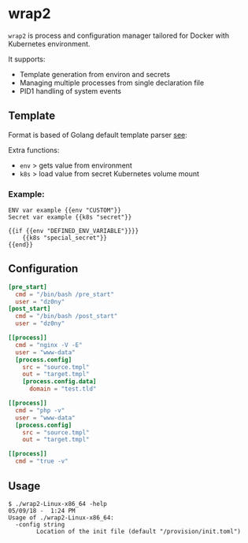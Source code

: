 # wrap2

`wrap2` is process and configuration manager tailored for Docker with Kubernetes 
environment.

It supports:

- Template generation from environ and secrets
- Managing multiple processes from single declaration file
- PID1 handling of system events


## Template

Format is based of Golang default template parser [see](https://golang.org/pkg/text/template/):

Extra functions:

 - `env` > gets value from environment
 - `k8s` > load value from secret Kubernetes volume mount

### Example:

```
ENV var example {{env "CUSTOM"}}
Secret var example {{k8s "secret"}}

{{if {{env "DEFINED_ENV_VARIABLE"}}}} 
    {{k8s "special_secret"}}
{{end}}

```

## Configuration

```toml
[pre_start]
  cmd = "/bin/bash /pre_start"
  user = "dz0ny"
[post_start]
  cmd = "/bin/bash /post_start"
  user = "dz0ny"

[[process]]
  cmd = "nginx -V -E"
  user = "www-data"
  [process.config]
    src = "source.tmpl"
    out = "target.tmpl"
    [process.config.data]
      domain = "test.tld"

[[process]]
  cmd = "php -v"
  user = "www-data"
  [process.config]
    src = "source.tmpl"
    out = "target.tmpl"

[[process]]
  cmd = "true -v"
```

## Usage

```shell
$ ./wrap2-Linux-x86_64 -help                                                                                05/09/18 -  1:24 PM
Usage of ./wrap2-Linux-x86_64:
  -config string
        Location of the init file (default "/provision/init.toml")
```